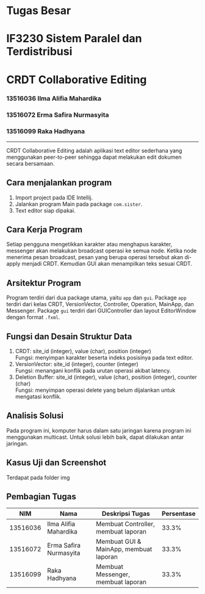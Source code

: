 # Tugas Besar 
# IF3230 Sistem Paralel dan Terdistribusi
# CRDT Collaborative Editing

### 13516036	Ilma Alifia Mahardika
### 13516072	Erma Safira Nurmasyita
### 13516099    Raka Hadhyana

---

CRDT Collaborative Editing adalah aplikasi text editor sederhana yang menggunakan peer-to-peer sehingga dapat melakukan edit dokumen secara bersamaan.

## Cara menjalankan program
1. Import project pada IDE Intellij.
2. Jalankan program Main pada package `com.sister`.
3. Text editor siap dipakai.

## Cara Kerja Program
Setiap pengguna mengetikkan karakter atau menghapus karakter, messenger akan melakukan broadcast operasi ke semua node. Ketika node menerima pesan broadcast, pesan yang berupa operasi tersebut akan di-apply menjadi CRDT. Kemudian GUI akan menampilkan teks sesuai CRDT.

## Arsitektur Program
Program terdiri dari dua package utama, yaitu `app` dan `gui`. Package `app` terdiri dari kelas CRDT, VersionVector, Controller, Operation, MainApp, dan Messenger. Package `gui` terdiri dari GUIController dan layout EditorWindow dengan format `.fxml`.

## Fungsi dan Desain Struktur Data
1. CRDT: site_id (integer), value (char), position (integer) <br> Fungsi: menyimpan karakter beserta indeks posisinya pada text editor.
2. VersionVector: site_id (integer), counter (integer) <br>
Fungsi: menangani konflik pada urutan operasi akibat latency.
3. Deletion Buffer: site_id (integer), value (char), position (integer), counter (char) <br> Fungsi: menyimpan operasi delete yang belum dijalankan untuk mengatasi konflik.

## Analisis Solusi
Pada program ini, komputer harus dalam satu jaringan karena program ini menggunakan multicast. Untuk solusi lebih baik, dapat dilakukan antar jaringan.

## Kasus Uji dan Screenshot
Terdapat pada folder img

## Pembagian Tugas
| NIM      | Nama                   | Deskripsi Tugas                        | Persentase |
|----------|------------------------|----------------------------------------|------------|
| 13516036 | Ilma Alifia Mahardika  | Membuat Controller, membuat laporan    | 33.3%      |
| 13516072 | Erma Safira Nurmasyita | Membuat GUI & MainApp, membuat laporan | 33.3%      |
| 13516099 | Raka Hadhyana          | Membuat Messenger, membuat laporan     | 33.3%      |



